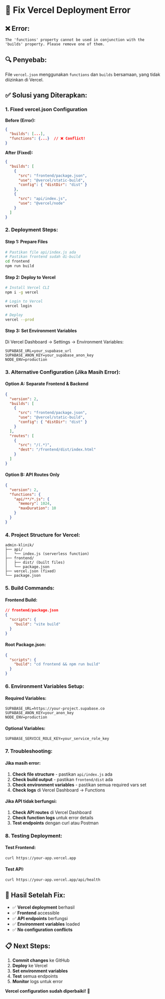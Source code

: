 # 🔧 Fix Vercel Deployment Error

## ❌ **Error:**
```
The 'functions' property cannot be used in conjunction with the 'builds' property. Please remove one of them.
```

## 🔍 **Penyebab:**
File `vercel.json` menggunakan `functions` dan `builds` bersamaan, yang tidak diizinkan di Vercel.

## ✅ **Solusi yang Diterapkan:**

### **1. Fixed vercel.json Configuration**

**Before (Error):**
```json
{
  "builds": [...],
  "functions": {...}  // ❌ Conflict!
}
```

**After (Fixed):**
```json
{
  "builds": [
    {
      "src": "frontend/package.json",
      "use": "@vercel/static-build",
      "config": { "distDir": "dist" }
    },
    {
      "src": "api/index.js",
      "use": "@vercel/node"
    }
  ]
}
```

### **2. Deployment Steps:**

#### **Step 1: Prepare Files**
```bash
# Pastikan file api/index.js ada
# Pastikan frontend sudah di-build
cd frontend
npm run build
```

#### **Step 2: Deploy to Vercel**
```bash
# Install Vercel CLI
npm i -g vercel

# Login to Vercel
vercel login

# Deploy
vercel --prod
```

#### **Step 3: Set Environment Variables**
Di Vercel Dashboard → Settings → Environment Variables:
```
SUPABASE_URL=your_supabase_url
SUPABASE_ANON_KEY=your_supabase_anon_key
NODE_ENV=production
```

### **3. Alternative Configuration (Jika Masih Error):**

#### **Option A: Separate Frontend & Backend**
```json
{
  "version": 2,
  "builds": [
    {
      "src": "frontend/package.json",
      "use": "@vercel/static-build",
      "config": { "distDir": "dist" }
    }
  ],
  "routes": [
    {
      "src": "/(.*)",
      "dest": "/frontend/dist/index.html"
    }
  ]
}
```

#### **Option B: API Routes Only**
```json
{
  "version": 2,
  "functions": {
    "api/**/*.js": {
      "memory": 1024,
      "maxDuration": 10
    }
  }
}
```

### **4. Project Structure for Vercel:**

```
admin-klinik/
├── api/
│   └── index.js (serverless function)
├── frontend/
│   ├── dist/ (built files)
│   └── package.json
├── vercel.json (fixed)
└── package.json
```

### **5. Build Commands:**

#### **Frontend Build:**
```json
// frontend/package.json
{
  "scripts": {
    "build": "vite build"
  }
}
```

#### **Root Package.json:**
```json
{
  "scripts": {
    "build": "cd frontend && npm run build"
  }
}
```

### **6. Environment Variables Setup:**

#### **Required Variables:**
```
SUPABASE_URL=https://your-project.supabase.co
SUPABASE_ANON_KEY=your_anon_key
NODE_ENV=production
```

#### **Optional Variables:**
```
SUPABASE_SERVICE_ROLE_KEY=your_service_role_key
```

### **7. Troubleshooting:**

#### **Jika masih error:**
1. **Check file structure** - pastikan `api/index.js` ada
2. **Check build output** - pastikan `frontend/dist` ada
3. **Check environment variables** - pastikan semua required vars set
4. **Check logs** di Vercel Dashboard → Functions

#### **Jika API tidak berfungsi:**
1. **Check API routes** di Vercel Dashboard
2. **Check function logs** untuk error details
3. **Test endpoints** dengan curl atau Postman

### **8. Testing Deployment:**

#### **Test Frontend:**
```bash
curl https://your-app.vercel.app
```

#### **Test API:**
```bash
curl https://your-app.vercel.app/api/health
```

## 🎯 **Hasil Setelah Fix:**
- ✅ **Vercel deployment** berhasil
- ✅ **Frontend** accessible
- ✅ **API endpoints** berfungsi
- ✅ **Environment variables** loaded
- ✅ **No configuration conflicts**

## 📋 **Next Steps:**
1. **Commit changes** ke GitHub
2. **Deploy** ke Vercel
3. **Set environment variables**
4. **Test** semua endpoints
5. **Monitor** logs untuk error

**Vercel configuration sudah diperbaiki!** 🚀
